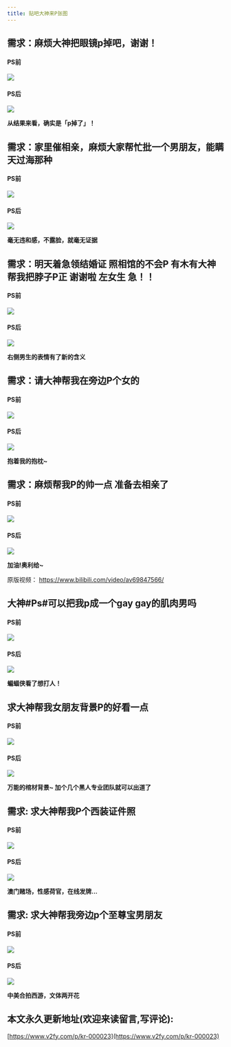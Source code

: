 ```yaml
---
title: 贴吧大神来P张图
---
```



##  需求：麻烦大神把眼镜p掉吧，谢谢！


#### PS前

![](https://www.v2fy.com/asset/0i/glass0.jpg)

#### PS后



![](https://www.v2fy.com/asset/0i/glass1.jpg)

**从结果来看，确实是「p掉了」！**


## 需求：家里催相亲，麻烦大家帮忙批一个男朋友，能瞒天过海那种

#### PS前

![](https://www.v2fy.com/asset/0i/nanpengyou0.jpg)


#### PS后

![](https://www.v2fy.com/asset/0i/nanpengyou1.jpg)

**毫无违和感，不露脸，就毫无证据**


##  需求：明天着急领结婚证 照相馆的不会P 有木有大神帮我把脖子P正 谢谢啦 左女生 急！！



#### PS前

![](https://www.v2fy.com/asset/0i/bozi0.jpg)

#### PS后

![](https://www.v2fy.com/asset/0i/bozi1.jpg)


**右侧男生的表情有了新的含义**

##  需求：请大神帮我在旁边P个女的



#### PS前

![](https://www.v2fy.com/asset/0i/nvde0.jpg)

#### PS后

![](https://www.v2fy.com/asset/0i/nvde1.png)

**抱着我的抱枕~**

##  需求：麻烦帮我P的帅一点 准备去相亲了

#### PS前

![](https://www.v2fy.com/asset/0i/shuai0.jpg)


#### PS后


![](https://www.v2fy.com/asset/0i/shuai2.jpg)


**加油!奥利给~**

原版视频：
https://www.bilibili.com/video/av69847566/


## 大神#Ps#可以把我p成一个gay gay的肌肉男吗

#### PS前

![](https://www.v2fy.com/asset/0i/jirou1.jpg)


#### PS后


![](https://www.v2fy.com/asset/0i/jirou0.jpg)

**蝙蝠侠看了想打人！**

## 求大神帮我女朋友背景P的好看一点

#### PS前

![](https://www.v2fy.com/asset/0i/bg1.jpg)



#### PS后


![](https://www.v2fy.com/asset/0i/bg0.jpg)

**万能的棺材背景~ 加个几个黑人专业团队就可以出道了**

## 需求: 求大神帮我P个西装证件照


#### PS前

![](https://www.v2fy.com/asset/0i/xizhuang001.jpg)

#### PS后


![](https://www.v2fy.com/asset/0i/xizhuang002.jpg)

**澳门赌场，性感荷官，在线发牌...**

## 需求:  求大神帮我旁边p个至尊宝男朋友

#### PS前

![](https://www.v2fy.com/asset/0i/z1.jpg)

#### PS后



![](https://www.v2fy.com/asset/0i/z0.jpg)


**中美合拍西游，文体两开花**


## 本文永久更新地址(欢迎来读留言,写评论):

[https://www.v2fy.com/p/kr-000023](https://www.v2fy.com/p/kr-000023)
